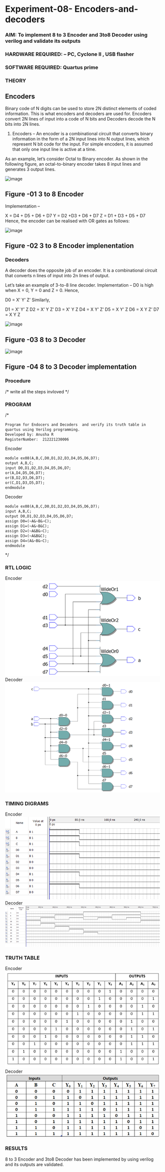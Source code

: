 # Experiment-08- Encoders-and-decoders 
### AIM: To implement 8 to 3 Encoder and  3to8 Decoder using verilog and validate its outputs
### HARDWARE REQUIRED:  – PC, Cyclone II , USB flasher
### SOFTWARE REQUIRED:   Quartus prime
### THEORY 

## Encoders
Binary code of N digits can be used to store 2N distinct elements of coded information. This is what encoders and decoders are used for. Encoders convert 2N lines of input into a code of N bits and Decoders decode the N bits into 2N lines.

1. Encoders –
An encoder is a combinational circuit that converts binary information in the form of a 2N input lines into N output lines, which represent N bit code for the input. For simple encoders, it is assumed that only one input line is active at a time.

As an example, let’s consider Octal to Binary encoder. As shown in the following figure, an octal-to-binary encoder takes 8 input lines and generates 3 output lines.

![image](https://user-images.githubusercontent.com/36288975/171543588-bc0746df-a173-4b35-989e-5fb7d385fe8a.png)
## Figure -01 3 to 8 Encoder 


Implementation –

X = D4 + D5 + D6 + D7
Y = D2 +D3 + D6 + D7
Z = D1 + D3 + D5 + D7 
Hence, the encoder can be realised with OR gates as follows:


![image](https://user-images.githubusercontent.com/36288975/171543740-68403b82-aa93-4c98-9343-f32b14885a2e.png)
## Figure -02 3 to 8 Encoder implenentation 

 ### Decoders 
A decoder does the opposite job of an encoder. It is a combinational circuit that converts n lines of input into 2n lines of output.

Let’s take an example of 3-to-8 line decoder.
Implementation –
D0 is high when X = 0, Y = 0 and Z = 0. Hence,

D0 = X’ Y’ Z’ 
Similarly,

D1 = X’ Y’ Z
D2 = X’ Y Z’
D3 = X’ Y Z
D4 = X Y’ Z’
D5 = X Y’ Z
D6 = X Y Z’
D7 = X Y Z 


![image](https://user-images.githubusercontent.com/36288975/171543978-ee2d0671-2846-40a1-8705-507fd6287a49.png)
## Figure -03 8 to 3 Decoder 



![image](https://user-images.githubusercontent.com/36288975/171543866-5a6eace6-8683-49d7-9c4f-a7cb30ec3035.png)
## Figure -04 8 to 3 Decoder implementation 

### Procedure
/* write all the steps invloved */



### PROGRAM 
/*
~~~
Program for Endocers and Decoders  and verify its truth table in quartus using Verilog programming.
Developed by: Anusha R
RegisterNumber:  212221230006
~~~
Encoder
~~~
module ex08(A,B,C,D0,D1,D2,D3,D4,D5,D6,D7);
output A,B,C;
input D0,D1,D2,D3,D4,D5,D6,D7;
or(A,D4,D5,D6,D7);
or(B,D2,D3,D6,D7);
or(C,D1,D3,D5,D7);
endmodule
~~~
Decoder
~~~
module ex08(A,B,C,D0,D1,D2,D3,D4,D5,D6,D7);
input A,B,C;
output D0,D1,D2,D3,D4,D5,D6,D7;
assign D0=(~A&~B&~C);
assign D1=(~A&~B&C);
assign D2=(~A&B&~C);
assign D3=(~A&B&C);
assign D4=(A&~B&~C);
endmodule
~~~
*/
### RTL LOGIC  
Encoder
![output](./r1.png)
Decoder
![output](./r2.png)

### TIMING DIGRAMS 
Encoder 
![output](./et.png)
Decoder
![output](./dt.png)
### TRUTH TABLE 
Encoder
![output](./encodertt.png)
Decoder
![output](./decodertt.jpg)

### RESULTS 
8 to 3 Encoder and 3to8 Decoder has been implemented by using verilog and its outputs are validated.

